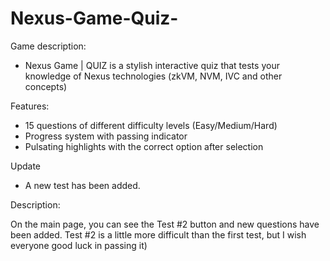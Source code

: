# Nexus-Game-Quiz-

Game description:

- Nexus Game | QUIZ is a stylish interactive quiz that tests your knowledge of Nexus technologies (zkVM, NVM, IVC and other concepts)




Features:

- 15 questions of different difficulty levels (Easy/Medium/Hard)
- Progress system with passing indicator
- Pulsating highlights with the correct option after selection


Update

- A new test has been added.

Description:

On the main page, you can see the Test #2 button and new questions have been added.
Test #2 is a little more difficult than the first test, but I wish everyone good luck in passing it)
